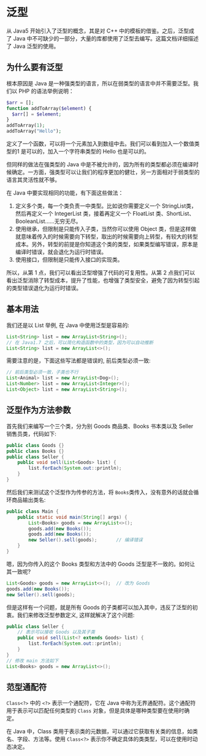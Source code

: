 # 泛型

从 Java5 开始引入了泛型的概念，其是对 C++ 中的模板的借鉴。之后，泛型成了 Java 中不可缺少的一部分，大量的库都使用了泛型去编写。这篇文档详细描述了 Java 泛型的使用。

## 为什么要有泛型

根本原因是 Java 是一种强类型的语言，所以在弱类型的语言中并不需要泛型。我们以 PHP 的语法举例说明：

```PHP
$arr = [];
function addToArray($element) {
  $arr[] = $element;
}
addToArray(1);
addToArray("Hello");
```
定义了一个函数，可以将一个元素加入到数组中去。我们可以看到加入一个数值类型的1 是可以的，加入一个字符串类型的 Hello 也是可以的。

但同样的做法在强类型的 Java 中是不被允许的，因为所有的类型都必须在编译时候确定。一方面，强类型可以让我们的程序更加的健壮，另一方面相对于弱类型的语言其灵活性就不够。

在 Java 中要实现相同的功能，有下面这些做法：

1. 定义多个类，每一个类负责一中类型。比如说你需要定义一个 StringList类，然后再定义一个 IntegerList 类，接着再定义一个 FloatList 类、ShortList、BooleanList......无穷无尽。
2. 使用继承，但限制是只能传入子类，当然你可以使用 Object 类，但是这样做就意味着传入的时候需要向下转型，取出的时候需要向上转型，有较大的转型成本。另外，转型的前提是你知道这个类的类型，如果类型编写错误，原本是编译时错误，就会退化为运行时错误。
3. 使用接口，但限制是只能传入接口的实现类。

所以，从第 1 点，我们可以看出泛型增强了代码的可复用性。从第 2 点我们可以看出泛型消除了转型成本，提升了性能，也增强了类型安全，避免了因为转型引起的类型错误退化为运行时错误。

## 基本用法 ##

我们还是以 List 举例, 在 Java 中使用泛型是容易的:
```Java
List<String> list = new ArrayList<String>();
// 在 Java1.7 之后，可以简化构造函数中的类型，因为可以自动推断
List<String> list = new ArrayList<>();
```
需要注意的是，下面这些写法都是错误的, 前后类型必须一致:
```Java
// 前后类型必须一致，子类也不行
List<Animal> list = new ArrayList<Dog>();
List<Number> list = new ArrayList<Integer>();
List<Object> list = new ArrayList<String>();
```

## 泛型作为方法参数 ##

首先我们来编写一个三个类，分为别 Goods 商品类、Books 书本类以及 Seller 销售员类，代码如下:
```Java
public class Goods {}
public class Books {}
public class Seller {
    public void sell(List<Goods> list) {
        list.forEach(System.out::println);
    }
}
```

然后我们来测试这个泛型作为传参的方法，将 `Books`类传入，没有意外的话就会循环商品输出类名:
```Java
public class Main {
    public static void main(String[] args) {
        List<Books> goods = new ArrayList<>();
        goods.add(new Books());
        goods.add(new Books());
        new Seller().sell(goods);		// 编译错误
    }
}
```
嗯，因为你传入的这个 Books 类型和方法中的 Goods 泛型是不一致的。如何让其一致呢?
```Java
List<Goods> goods = new ArrayList<>();	// 改为 Goods
goods.add(new Books());
new Seller().sell(goods);
```
但是这样有一个问题，就是所有 Goods 的子类都可以加入其中，违反了泛型的初衷。我们来修改泛型参数定义,  这样就解决了这个问题:
```Java
public class Seller {
	// 表示可以接收 Goods 以及其子类
    public void sell(List<? extends Goods> list) {
        list.forEach(System.out::println);
    }
}
// 修改 main 方法如下
List<Books> goods = new ArrayList<>();
```
## 范型通配符

`Class<?>` 中的 `<?>` 表示一个通配符，它在 Java 中称为无界通配符。这个通配符用于表示可以匹配任何类型的 `Class` 对象，但是具体是哪种类型要在使用时确定。

在 Java 中，Class  类用于表示类的元数据，可以通过它获取有关类的信息，如类名、字段、方法等。使用 `Class<?>` 表示你不确定具体的类类型，可以在使用时动态决定。